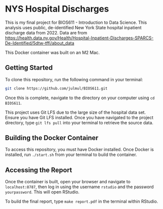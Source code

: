 # NYS Hospital Discharges

This is my final project for BIOS611 - Introduction to Data Science. This analysis uses public, de-identified New York State hospital inpatient discharge data from 2022. Data are from https://health.data.ny.gov/Health/Hospital-Inpatient-Discharges-SPARCS-De-Identified/5dtw-tffi/about_data

This Docker container was built on an M2 Mac.

## Getting Started

To clone this repository, run the following command in your terminal:

```bash
git clone https://github.com/julmul/BIOS611.git
```

Once this is complete, navigate to the directory on your computer using `cd BIOS611`.

This project uses Git LFS due to the large size of the hospital data set. Ensure you have Git LFS installed. Once you have navigated to the project directory, type `git lfs pull` into your terminal to retrieve the source data.

## Building the Docker Container

To access this repository, you must have Docker installed. Once Docker is installed, run `./start.sh` from your terminal to build the container.

## Accessing the Report

Once the container is built, open your browser and navigate to `localhost:8787`, then log in using the username `rstudio` and the password `yourpassword`. This will open RStudio.

To build the final report, type `make report.pdf` in the terminal within RStudio.
